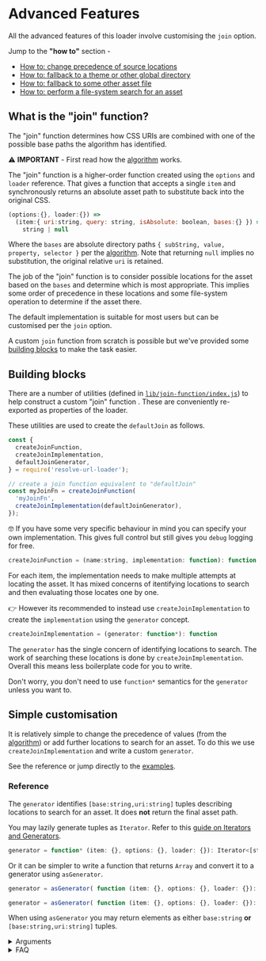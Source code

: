 # Advanced Features

All the advanced features of this loader involve customising the `join` option.

Jump to the **"how to"** section -
  * [How to: change precedence of source locations](#how-to-change-precedence-of-source-locations)
  * [How to: fallback to a theme or other global directory](#how-to-fallback-to-a-theme-or-other-global-directory)
  * [How to: fallback to some other asset file](#how-to-fallback-to-some-other-asset-file)
  * [How to: perform a file-system search for an asset](#how-to-perform-a-file-system-search-for-an-asset)

## What is the "join" function?

The "join" function determines how CSS URIs are combined with one of the possible base paths the algorithm has identified.

⚠️ **IMPORTANT** - First read how the [algorithm](./how-it-works.md#algorithm) works.

The "join" function is a higher-order function created using the `options` and `loader` reference. That gives a function that accepts a single `item` and synchronously returns an absolute asset path to substitute back into the original CSS.

```javascript
(options:{}, loader:{}) =>
  (item:{ uri:string, query: string, isAbsolute: boolean, bases:{} }) =>
    string | null
```

Where the `bases` are absolute directory paths `{ subString, value, property, selector }` per the [algorithm](./how-it-works.md#algorithm). Note that returning `null` implies no substitution, the original relative `uri` is retained.

The job of the "join" function is to consider possible locations for the asset based on the `bases` and determine which is most appropriate. This implies some order of precedence in these locations and some file-system operation to determine if the asset there.

The default implementation is suitable for most users but can be customised per the `join` option.

A custom `join` function from scratch is possible but we've provided some [building blocks](#building-blocks) to make the task easier.

## Building blocks

There are a number of utilities (defined in [`lib/join-function/index.js`](../lib/join-function/index.js)) to help construct a custom "join" function . These are conveniently re-exported as properties of the loader.

These utilities are used to create the `defaultJoin` as follows.

```javascript
const {
  createJoinFunction,
  createJoinImplementation,
  defaultJoinGenerator,
} = require('resolve-url-loader');

// create a join function equivalent to "defaultJoin"
const myJoinFn = createJoinFunction(
  'myJoinFn',
  createJoinImplementation(defaultJoinGenerator),
});
```

🤓 If you have some very specific behaviour in mind you can specify your own implementation. This gives full control but still gives you `debug` logging for free.

```javascript
createJoinFunction = (name:string, implementation: function): function
```

For each item, the implementation needs to make multiple attempts at locating the asset. It has mixed concerns of itentifying locations to search and then evaluating those locates one by one.

👉 However its recommended to instead use `createJoinImplementation` to create the `implementation` using the `generator` concept.

```javascript
createJoinImplementation = (generator: function*): function
```

The `generator` has the single concern of identifying locations to search. The work of searching these locations is done by `createJoinImplementation`. Overall this means less boilerplate code for you to write.

Don't worry, you don't need to use `function*` semantics for the `generator` unless you want to.

## Simple customisation

It is relatively simple to change the precedence of values (from the [algorithm](./how-it-works.md#algorithm)) or add further locations to search for an asset. To do this we use `createJoinImplementation` and write a custom `generator`.

See the reference or jump directly to the [examples](#how-to-change-precedence-of-source-locations).

### Reference

The `generator` identifies `[base:string,uri:string]` tuples describing locations to search for an asset. It does **not** return the final asset path.

You may lazily generate tuples as `Iterator`. Refer to this [guide on Iterators and Generators](https://developer.mozilla.org/en-US/docs/Web/JavaScript/Guide/Iterators_and_Generators).
```javascript
generator = function* (item: {}, options: {}, loader: {}): Iterator<[string,string]>
```

Or it can be simpler to write a function that returns `Array` and convert it to a generator using `asGenerator`.

```javascript
generator = asGenerator( function (item: {}, options: {}, loader: {}): Array<string> )
```
```javascript
generator = asGenerator( function (item: {}, options: {}, loader: {}): Array<[string,string]> )
```

When using `asGenerator` you may return elements as either `base:string` **or** `[base:string,uri:string]` tuples.

<details>
<summary>Arguments</summary>

* `item` consist of -
  * `uri: string` is the argument to the `url()` as it appears in the source file.
  * `query: string` is any query or hash string starting with `?` or `#` that suffixes the `uri`
  * `isAbsolute: boolean` flag indicates whether the URI is considered an absolute file or root relative path by webpack's definition. Absolute URIs are only processed if the `root` option is specified.
  * `bases: {}` are a hash where the keys are the sourcemap evaluation locations in the [algorithm](./how-it-works.md#algorithm) and the values are absolute paths that the sourcemap reports. These directories might not actually exist.
* `options` consist of -
   * All documented options for the loader.
   * Any other values you include in the loader configuration for your own purposes.
* `loader` consists of the webpack loader API, useful items include -
   * `fs: {}` the virtual file-system from Webpack.
   * `resourcePath: string` the source file currently being processed.
* returns an `Iterator` with elements of `[base:string,uri:string]` either intrinsically or by using `asGenerator`.
</details>

<details>
<summary>FAQ</summary>

* **Why a tuple?**

  The primary pupose of this loader is to find the correct `base` path for your `uri`. By returning a list of paths to search we can better generate `debug` logging.
  
  That said there are cases where you might want to amend the `uri`. The solution is to make each element a tuple of `base` and `uri` representing a potential location to find the asset.
  
  If you're interested only in the `base` path and don't intend to vary the `uri` then the `asGenerator` utility saves you having to create repetative tuples (and from using `function*` semantics).

* **Can I vary the `query` using the tuple?**

  No. We don't support amending the `query` in the final value. If you would like this enh